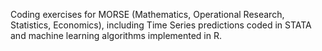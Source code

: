Coding exercises for MORSE (Mathematics, Operational Research, Statistics, Economics), including Time Series predictions coded in STATA and machine learning algorithms implemented in R.

